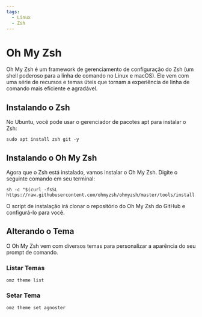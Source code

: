 ```yaml
---
tags:
  - Linux
  - Zsh
---
```

# Oh My Zsh

Oh My Zsh é um framework de gerenciamento de configuração do Zsh (um shell poderoso para a linha de comando no Linux e macOS). Ele vem com uma série de recursos e temas úteis que tornam a experiência de linha de comando mais eficiente e agradável.


## Instalando o Zsh

No Ubuntu, você pode usar o gerenciador de pacotes apt para instalar o Zsh:

```shell
sudo apt install zsh git -y
```

## Instalando o Oh My Zsh
Agora que o Zsh está instalado, vamos instalar o Oh My Zsh. Digite o seguinte comando em seu terminal:

```shell
sh -c "$(curl -fsSL https://raw.githubusercontent.com/ohmyzsh/ohmyzsh/master/tools/install.sh)"
```
O script de instalação irá clonar o repositório do Oh My Zsh do GitHub e configurá-lo para você.

## Alterando o Tema
O Oh My Zsh vem com diversos temas para personalizar a aparência do seu prompt de comando. 
### Listar Temas
```shell
omz theme list
```
### Setar Tema
```shell
omz theme set agnoster
```